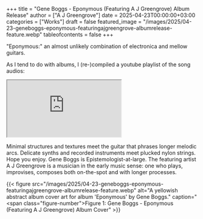+++
title = "Gene Boggs - Eponymous (Featuring A J Greengrove) Album Release"
author = ["A J Greengrove"]
date = 2025-04-23T00:00:00+03:00
categories = ["Works"]
draft = false
featured_image = "/images/2025/04-23-geneboggs-eponymous-featuringajgreengrove-albumrelease-feature.webp"
tableofcontents = false
+++

"Eponymous:" an almost unlikely combination of electronica
and mellow guitars.

As I tend to do with albums,
I (re-)compiled a youtube playlist of the song audios:

<div class="org-youtube-playlist"><iframe src="https://www.youtube.com/embed/videoseries?list=PLN2kCRRlVZAsyKmYifOcWTdS4XzmQgkQv" allowfullscreen title="YouTube Video"></iframe></div>

Minimal structures and textures meet the guitar
that phrases longer melodic arcs.
Delicate synths and recorded instruments meet plucked nylon strings.
Hope you enjoy. Gene Boggs is Epistemologist-at-large.
The featuring artist A J Greengrove is a musician
in the early music sense:
one who plays, improvises, composes
both on-the-spot
and with longer processes.

<a id="figure--fig:04-23-geneboggs-eponymous-featuringajgreengrove-albumrelease-feature.webp"></a>

{{< figure src="/images/2025/04-23-geneboggs-eponymous-featuringajgreengrove-albumrelease-feature.webp" alt="A yellowish abstract album cover art for album 'Eponymous' by Gene Boggs." caption="<span class=\"figure-number\">Figure 1: </span>Gene Boggs - Eponymous (Featuring A J Greengrove) Album Cover" >}}
